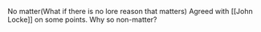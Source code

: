 No matter(What if there is no lore reason that matters)
Agreed with [[John Locke]] on some points.
Why so non-matter?
